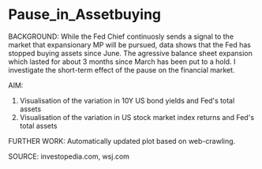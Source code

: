 # Pause_in_Assetbuying
BACKGROUND:
While the Fed Chief continuosly sends a signal to the market that expansionary MP will be pursued, data shows that the Fed has stopped buying assets since June.  The agressive balance sheet expansion which lasted for about 3 months since March has been put to a hold. I investigate the short-term effect of the pause on the financial market.

AIM:
1) Visualisation of the variation in 10Y US bond yields and Fed's total assets
2) Visualisation of the variation in US stock market index returns and Fed's total assets

FURTHER WORK:
Automatically updated plot based on web-crawling.

SOURCE:
investopedia.com, wsj.com

